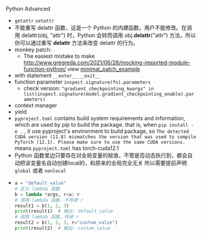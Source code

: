 Python Advanced

- `getattr`  `setattr`
- 不能重写 delattr 函数，这是一个 Python 的内建函数，用户不能修改。在调用 delattr(obj, "attr") 时，Python 会转而调用 obj.__delattr__("attr") 方法，所以你可以通过重写 __delattr__ 方法来改变 delattr 的行为。
- monkey patch:
  - The easiest mistake to make http://www.gregreda.com/2021/06/28/mocking-imported-module-function-python/ 
  view [minimal_patch_example](minimal_patch_example)
- with statement `__enter__` `__exit__`
- function parameter `inspect.signature(fn).parameters`
  - check version: `"gradient_checkpointing_kwargs" in list(inspect.signature(model.gradient_checkpointing_enable).parameters)`
- context manager
- yield
- `pyproject.toml` contains build system requirements and information, which are used by pip to build the package. that is, when `pip install -e .` , it use pyproject's environment to build package, so `The detected CUDA version (11.8) mismatches the version that was used to compile PyTorch (12.1). Please make sure to use the same CUDA versions.` means `pyproject.toml` has torch-cuda12.1
- Python 函数里边只要存在对全局变量的赋值，不管是否动态执行到，都会自动把该变量名自动创建local的，和原来的全局完全无关 所以需要提前声明 `global` 或者 `nonlocal`
- ```python
  a = "default_value"
  # 定义 lambda 函数
  b = lambda *args, r=a: r
  # 调用 lambda 函数，不传递 r
  result1 = b(1, 2, 3)
  print(result1)  # 输出: default_value
  # 调用 lambda 函数，传递 r
  result2 = b(1, 2, 3, r="custom_value")
  print(result2)  # 输出: custom_value
  ```
